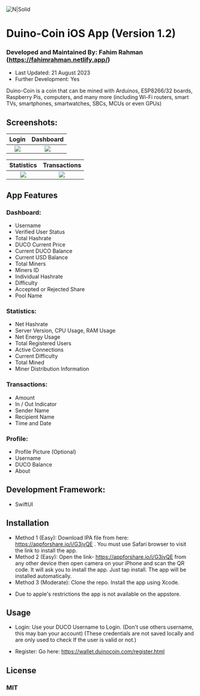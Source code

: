 
![N|Solid](https://github.com/revoxhere/duino-coin/raw/master/Resources/ducobanner.png?raw=true)

# Duino-Coin iOS App (Version 1.2)
### Developed and Maintained By: Fahim Rahman (https://fahimrahman.netlify.app/)
- Last Updated: 21 August 2023
- Further Development: Yes

Duino-Coin is a coin that can be mined with Arduinos, ESP8266/32 boards, Raspberry Pis, computers, and many more (including Wi-Fi routers, smart TVs, smartphones, smartwatches, SBCs, MCUs or even GPUs)

## Screenshots:
Login | Dashboard
:-------------------------:|:-------------------------:
![](https://i.postimg.cc/YSqBYgmM/1.png)  |  ![](https://i.postimg.cc/L5Pc23GB/2.png)

Statistics | Transactions
:-------------------------:|:-------------------------:
![](https://i.postimg.cc/RFykkDpZ/3.png)  |  ![](https://i.postimg.cc/ZRWkDScQ/4.png)

## App Features

### Dashboard: 
  * Username
  * Verified User Status
  * Total Hashrate
  * DUCO Current Price
  * Current DUCO Balance
  * Current USD Balance
  * Total Miners
  * Miners ID
  * Individual Hashrate
  * Difficulty
  * Accepted or Rejected Share
  * Pool Name

### Statistics:
 * Net Hashrate
 * Server Version, CPU Usage, RAM Usage
 * Net Energy Usage
 * Total Registered Users
 * Active Connections
 * Current Difficulty
 * Total Mined
 * Miner Distribution Information

### Transactions:
 * Amount
 * In / Out Indicator
 * Sender Name
 * Recipient Name
 * Time and Date

### Profile: 
 * Profile Picture (Optional)
 * Username
 * DUCO Balance
 * About

## Development Framework:
- SwiftUI

## Installation
- Method 1 (Easy): Download IPA file from here: https://appforshare.io/i/G3jvQE . You must use Safari browser to visit the link to install the app.
- Method 2 (Easy): Open the link- https://appforshare.io/i/G3jvQE from any other device then open camera on your iPhone and scan the QR code. It will ask you to install the app. Just tap install. The app     will be installed automatically.
- Method 3 (Moderate): Clone the repo. Install the app using Xcode. 
* Due to apple's restrictions the app is not available on the appstore.

## Usage
- Login:
  Use your DUCO Username to Login. (Don't use others username, this may ban your account)
  (These credentials are not saved locally and are only used to check If the user is valid or not.)

- Register:
  Go here: https://wallet.duinocoin.com/register.html

## License
### MIT
